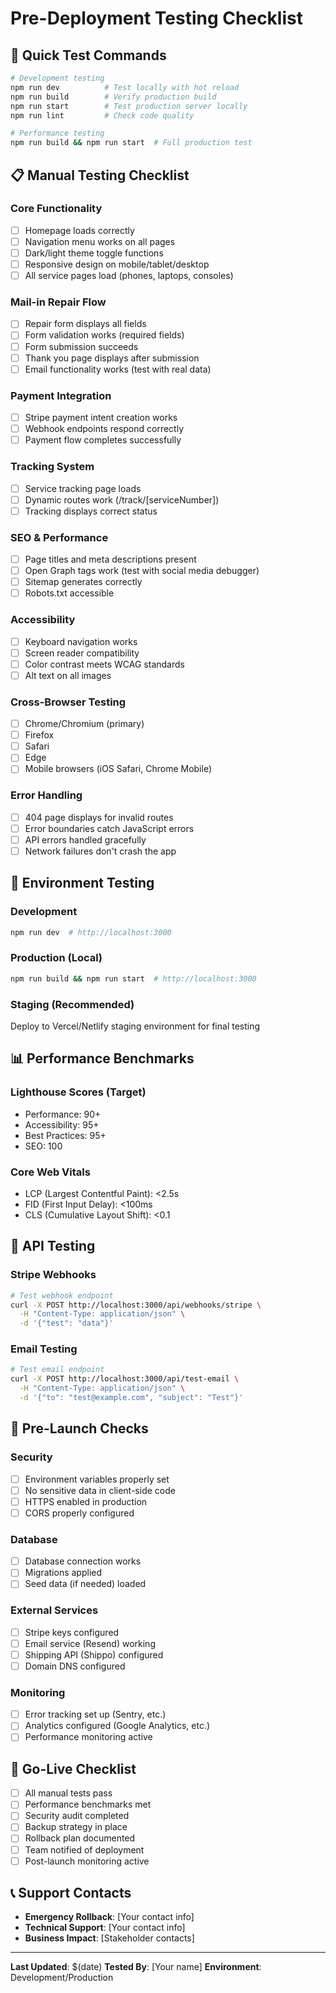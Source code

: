 # Pre-Deployment Testing Checklist

## 🚀 Quick Test Commands
```bash
# Development testing
npm run dev          # Test locally with hot reload
npm run build        # Verify production build
npm run start        # Test production server locally
npm run lint         # Check code quality

# Performance testing
npm run build && npm run start  # Full production test
```

## 📋 Manual Testing Checklist

### Core Functionality
- [ ] Homepage loads correctly
- [ ] Navigation menu works on all pages
- [ ] Dark/light theme toggle functions
- [ ] Responsive design on mobile/tablet/desktop
- [ ] All service pages load (phones, laptops, consoles)

### Mail-in Repair Flow
- [ ] Repair form displays all fields
- [ ] Form validation works (required fields)
- [ ] Form submission succeeds
- [ ] Thank you page displays after submission
- [ ] Email functionality works (test with real data)

### Payment Integration
- [ ] Stripe payment intent creation works
- [ ] Webhook endpoints respond correctly
- [ ] Payment flow completes successfully

### Tracking System
- [ ] Service tracking page loads
- [ ] Dynamic routes work (/track/[serviceNumber])
- [ ] Tracking displays correct status

### SEO & Performance
- [ ] Page titles and meta descriptions present
- [ ] Open Graph tags work (test with social media debugger)
- [ ] Sitemap generates correctly
- [ ] Robots.txt accessible

### Accessibility
- [ ] Keyboard navigation works
- [ ] Screen reader compatibility
- [ ] Color contrast meets WCAG standards
- [ ] Alt text on all images

### Cross-Browser Testing
- [ ] Chrome/Chromium (primary)
- [ ] Firefox
- [ ] Safari
- [ ] Edge
- [ ] Mobile browsers (iOS Safari, Chrome Mobile)

### Error Handling
- [ ] 404 page displays for invalid routes
- [ ] Error boundaries catch JavaScript errors
- [ ] API errors handled gracefully
- [ ] Network failures don't crash the app

## 🔧 Environment Testing

### Development
```bash
npm run dev  # http://localhost:3000
```

### Production (Local)
```bash
npm run build && npm run start  # http://localhost:3000
```

### Staging (Recommended)
Deploy to Vercel/Netlify staging environment for final testing

## 📊 Performance Benchmarks

### Lighthouse Scores (Target)
- Performance: 90+
- Accessibility: 95+
- Best Practices: 95+
- SEO: 100

### Core Web Vitals
- LCP (Largest Contentful Paint): <2.5s
- FID (First Input Delay): <100ms
- CLS (Cumulative Layout Shift): <0.1

## 🧪 API Testing

### Stripe Webhooks
```bash
# Test webhook endpoint
curl -X POST http://localhost:3000/api/webhooks/stripe \
  -H "Content-Type: application/json" \
  -d '{"test": "data"}'
```

### Email Testing
```bash
# Test email endpoint
curl -X POST http://localhost:3000/api/test-email \
  -H "Content-Type: application/json" \
  -d '{"to": "test@example.com", "subject": "Test"}'
```

## 🚨 Pre-Launch Checks

### Security
- [ ] Environment variables properly set
- [ ] No sensitive data in client-side code
- [ ] HTTPS enabled in production
- [ ] CORS properly configured

### Database
- [ ] Database connection works
- [ ] Migrations applied
- [ ] Seed data (if needed) loaded

### External Services
- [ ] Stripe keys configured
- [ ] Email service (Resend) working
- [ ] Shipping API (Shippo) configured
- [ ] Domain DNS configured

### Monitoring
- [ ] Error tracking set up (Sentry, etc.)
- [ ] Analytics configured (Google Analytics, etc.)
- [ ] Performance monitoring active

## 🎯 Go-Live Checklist

- [ ] All manual tests pass
- [ ] Performance benchmarks met
- [ ] Security audit completed
- [ ] Backup strategy in place
- [ ] Rollback plan documented
- [ ] Team notified of deployment
- [ ] Post-launch monitoring active

## 📞 Support Contacts

- **Emergency Rollback**: [Your contact info]
- **Technical Support**: [Your contact info]
- **Business Impact**: [Stakeholder contacts]

---

**Last Updated**: $(date)
**Tested By**: [Your name]
**Environment**: Development/Production
